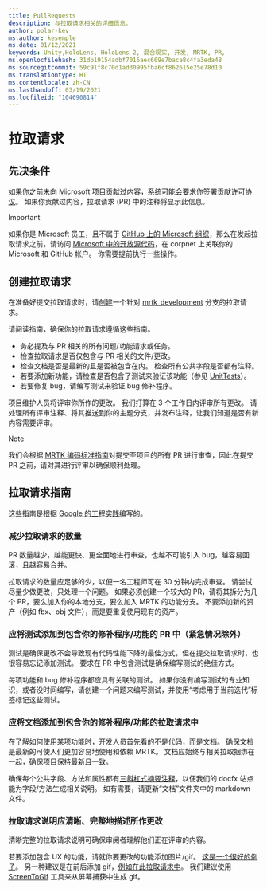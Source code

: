 ```yaml
---
title: PullRequests
description: 与拉取请求相关的详细信息。
author: polar-kev
ms.author: kesemple
ms.date: 01/12/2021
keywords: Unity,HoloLens, HoloLens 2, 混合现实, 开发, MRTK, PR,
ms.openlocfilehash: 31db19154adbf7016aec609e7baca8c4fa3eda48
ms.sourcegitcommit: 59c91f8c70d1ad30995fba6cf862615e25e78d10
ms.translationtype: HT
ms.contentlocale: zh-CN
ms.lasthandoff: 03/19/2021
ms.locfileid: "104690814"
---
```

# <a name="pull-requests"></a>拉取请求

## <a name="prerequisites"></a>先决条件

如果你之前未向 Microsoft 项目贡献过内容，系统可能会要求你签署[贡献许可协议](https://cla.microsoft.com/)。
如果你贡献过内容，拉取请求 (PR) 中的注释将显示此信息。

> [!IMPORTANT]
> 如果你是 Microsoft 员工，且不属于 [GitHub 上的 Microsoft 组织](https://github.com/Microsoft)，那么在发起拉取请求之前，请访问 [Microsoft 中的开放源代码](https://opensource.microsoft.com/)，在 corpnet 上关联你的 Microsoft 和 GitHub 帐户。 你需要提前执行一些操作。

## <a name="creating-a-pull-request"></a>创建拉取请求

在准备好提交拉取请求时，请[创建](https://github.com/microsoft/MixedRealityToolkit-Unity/compare/mrtk_development...mrtk_development?expand=1)一个针对 [mrtk_development](https://github.com/microsoft/mixedrealitytoolkit-unity/tree/mrtk_development) 分支的拉取请求。

请阅读指南，确保你的拉取请求遵循这些指南。

* 务必提及与 PR 相关的所有问题/功能请求或任务。
* 检查拉取请求是否仅包含与 PR 相关的文件/更改。
* 检查文档是否是最新的且是否被包含在内。 检查所有公共字段是否都有注释。
* 若要添加新功能，请检查是否包含了测试来验证该功能（参见 [UnitTests](UnitTests.md)）。
* 若要修复 bug，请编写测试来验证 bug 修补程序。

项目维护人员将评审你所作的更改。 我们打算在 3 个工作日内评审所有更改。 请处理所有评审注释、将其推送到你的主题分支，并发布注释，让我们知道是否有新内容需要评审。

> [!NOTE]
> 我们会根据 [MRTK 编码标准指南](CodingGuidelines.md)对提交至项目的所有 PR 进行审查，因此在提交 PR 之前，请对其进行评审以确保顺利处理。

## <a name="pull-request-guidelines"></a>拉取请求指南

这些指南是根据 [Google 的工程实践](https://google.github.io/eng-practices/review/developer/small-cls.html)编写的。

### <a name="keep-pull-requests-small"></a>减少拉取请求的数量

PR 数量越少，越能更快、更全面地进行审查，也越不可能引入 bug，越容易回滚，且越容易合并。

拉取请求的数量应足够的少，以便一名工程师可在 30 分钟内完成审查。 请尝试尽量少做更改，只处理一个问题。 如果必须创建一个较大的 PR，请将其拆分为几个 PR，要么加入你的本地分支，要么加入 MRTK 的功能分支。 不要添加新的资产（例如 fbx、obj 文件），而是要重复使用现有的资产。

### <a name="tests-should-be-added-in-the-same-pr-as-your-fix--feature-except-for-emergencies"></a>应将测试添加到包含你的修补程序/功能的 PR 中（紧急情况除外）

测试是确保更改不会导致现有代码性能下降的最佳方式，但在提交拉取请求时，也很容易忘记添加测试。 要求在 PR 中包含测试是确保编写测试的绝佳方式。

每项功能和 bug 修补程序都应具有关联的测试。 如果你没有编写测试的专业知识，或者没时间编写，请创建一个问题来编写测试，并使用“考虑用于当前迭代”标签标记这些测试。

### <a name="documentation-should-be-added-in-the-same-pull-request-as-a-fix--feature"></a>应将文档添加到包含你的修补程序/功能的拉取请求中

在了解如何使用某项功能时，开发人员首先看的不是代码，而是文档。 确保文档是最新的可使人们更加容易地使用和依赖 MRTK。  文档应始终与相关拉取捆绑在一起，确保项目保持最新且一致。

确保每个公共字段、方法和属性都有[三斜杠式摘要注释](https://dotnet.github.io/docfx/spec/triple_slash_comments_spec.html)，以便我们的 docfx 站点能为字段/方法生成相关说明。 如有需要，请更新“文档”文件夹中的 markdown 文件。

### <a name="pull-request-descriptions-should-clearly-and-completely-describe-changes"></a>拉取请求说明应清晰、完整地描述所作更改

清晰完整的拉取请求说明可确保审阅者理解他们正在评审的内容。

若要添加包含 UX 的功能，请就你要更改的功能添加图片/gif。 [这是一个很好的例子](https://github.com/microsoft/MixedRealityToolkit-Unity/pull/4532)。 另一种建议是在前后添加 gif，[例如在此拉取请求中](https://github.com/microsoft/MixedRealityToolkit-Unity/pull/5896)。 我们建议使用 [ScreenToGif](https://www.screentogif.com/) 工具来从屏幕捕获中生成 gif。

